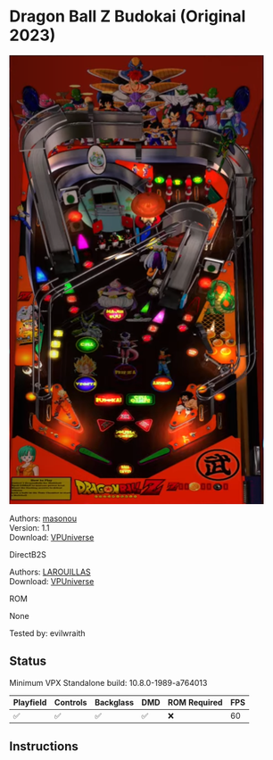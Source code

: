 # Dragon Ball Z Budokai (Original 2023)

![Table Preview](../../images/vpx-dbzbudokai.png)

Authors: [masonou](https://vpuniverse.com/profile/32420-masonou/)  
Version: 1.1  
Download: [VPUniverse](https://vpuniverse.com/files/file/17383-dragon-ball-z-budokai/)

DirectB2S

Authors: [LAROUILLAS](https://vpuniverse.com/profile/46701-larouillas/)  
Download: [VPUniverse](https://vpuniverse.com/files/file/17400-dragonball-z-budokai/)

ROM

None

Tested by: evilwraith

## Status 

Minimum VPX Standalone build: 10.8.0-1989-a764013

| Playfield | Controls | Backglass | DMD | ROM Required | FPS | 
|-----------|----------|-----------|-----|--------------|-----|
| :white_check_mark: | :white_check_mark: | :white_check_mark: | :white_check_mark: | :x: | 60 |

## Instructions


